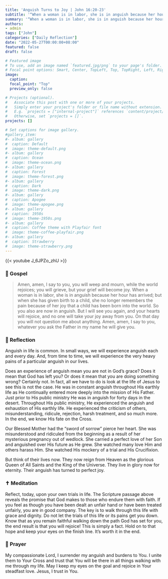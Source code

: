 ```yaml
---
title: 'Anguish Turns to Joy | John 16:20-23'
subtitle: '“When a woman is in labor, she is in anguish because her hour has arrived; but when she has given birth to a child, she no longer remembers the pain because of her joy that a child has been born into the world. So you also are now in anguish. But I will see you again, and your hearts will rejoice, and no one will take your joy away from you.”  John 16:21–22'
summary: '“When a woman is in labor, she is in anguish because her hour has arrived; but when she has given birth to a child, she no longer remembers the pain because of her joy that a child has been born into the world. So you also are now in anguish. But I will see you again, and your hearts will rejoice, and no one will take your joy away from you.”  John 16:21–22'
authors:
- admin
tags: ["John"]
categories: ["Daily Reflection"]
date: "2022-05-27T00:00:00+08:00"
featured: false
draft: false

# Featured image
# To use, add an image named `featured.jpg/png` to your page's folder.
# Focal point options: Smart, Center, TopLeft, Top, TopRight, Left, Right, BottomLeft, Bottom, BottomRight
image:
  caption:
  focal_point: "Top"
  preview_only: false

# Projects (optional).
#   Associate this post with one or more of your projects.
#   Simply enter your project's folder or file name without extension.
#   E.g. `projects = ["internal-project"]` references `content/project/deep-learning/index.md`.
#   Otherwise, set `projects = []`.
projects: []

# Set captions for image gallery.
#gallery_item:
#- album: gallery
#  caption: Default
#  image: theme-default.png
#- album: gallery
#  caption: Ocean
#  image: theme-ocean.png
#- album: gallery
#  caption: Forest
#  image: theme-forest.png
#- album: gallery
#  caption: Dark
#  image: theme-dark.png
#- album: gallery
#  caption: Apogee
#  image: theme-apogee.png
#- album: gallery
#  caption: 1950s
#  image: theme-1950s.png
#- album: gallery
#  caption: Coffee theme with Playfair font
#  image: theme-coffee-playfair.png
#- album: gallery
#  caption: Strawberry
#  image: theme-strawberry.png
---
```


{{< youtube J_6JPZo_zhU >}}

### :love_letter: Gospel
> Amen, amen, I say to you, you will weep and mourn, while the world rejoices; you will grieve, but your grief will become joy. When a woman is in labor, she is in anguish because her hour has arrived; but when she has given birth to a child, she no longer remembers the pain because of her joy that a child has been born into the world. So you also are now in anguish. But I will see you again, and your hearts will rejoice, and no one will take your joy away from you. On that day you will not question me about anything. Amen, amen, I say to you, whatever you ask the Father in my name he will give you.

### :speech_balloon: Reflection
Anguish in life is common.  In small ways, we will experience anguish each and every day.  And, from time to time, we will experience the very heavy pains of a particular anguish in our lives.  

Does an experience of anguish mean you are not in God’s grace?  Does it mean that God has left you?  Or does it mean that you are doing something wrong?  Certainly not.  In fact, all we have to do is look at the life of Jesus to see this is not the case.  He was in constant anguish throughout His earthly life as He continually entered more deeply into the mission of His Father.  Just prior to His public ministry He was in anguish for forty days in the desert.  Throughout His public ministry, He experienced the anguish and exhaustion of His earthly life.  He experienced the criticism of others, misunderstanding, ridicule, rejection, harsh treatment, and so much more.  In the end, we know His fate on the Cross.

Our Blessed Mother had the “sword of sorrow” pierce her heart.  She was misunderstood and ridiculed from the beginning as a result of her mysterious pregnancy out of wedlock.  She carried a perfect love of her Son and anguished over His future as He grew.  She watched many love Him and others harass Him.  She watched His mockery of a trial and His Crucifixion.  

But think of their lives now.  They now reign from Heaven as the glorious Queen of All Saints and the King of the Universe.  They live in glory now for eternity.  Their anguish has turned to perfect joy.

### :latin_cross: Meditation
Reflect, today, upon your own trials in life.  The Scripture passage above reveals the promise that God makes to those who endure them with faith.  If you feel as though you have been dealt an unfair hand or have been treated unfairly, you are in good company.  The key is to walk through this life with grace and dignity.  Do not let the trials of this life or its pains get you down.  Know that as you remain faithful walking down the path God has set for you, the end result is that you will rejoice!  This is simply a fact.  Hold on to that hope and keep your eyes on the finish line.  It’s worth it in the end.

### :pray: Prayer
My compassionate Lord, I surrender my anguish and burdens to You.  I unite them to Your Cross and trust that You will be there in all things walking with me through my life.  May I keep my eyes on the goal and rejoice in Your steadfast love.  Jesus, I trust in You.

